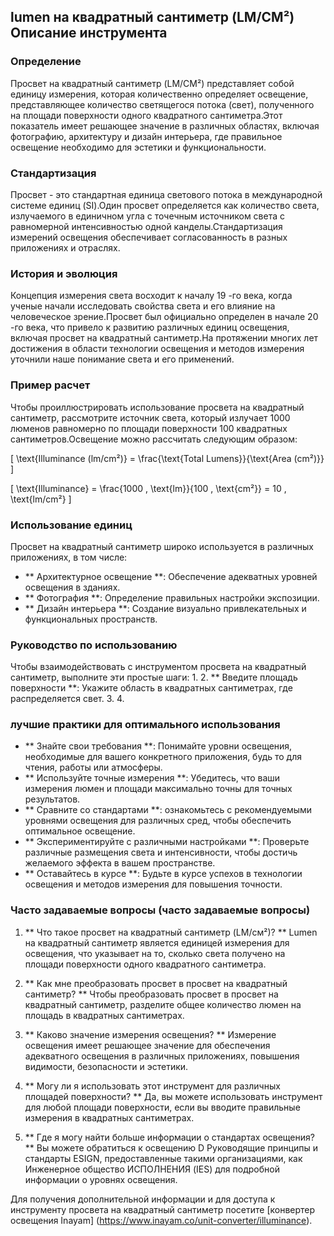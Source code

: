 ## lumen на квадратный сантиметр (LM/CM²) Описание инструмента

### Определение
Просвет на квадратный сантиметр (LM/CM²) представляет собой единицу измерения, которая количественно определяет освещение, представляющее количество светящегося потока (свет), полученного на площади поверхности одного квадратного сантиметра.Этот показатель имеет решающее значение в различных областях, включая фотографию, архитектуру и дизайн интерьера, где правильное освещение необходимо для эстетики и функциональности.

### Стандартизация
Просвет - это стандартная единица светового потока в международной системе единиц (SI).Один просвет определяется как количество света, излучаемого в единичном угла с точечным источником света с равномерной интенсивностью одной канделы.Стандартизация измерений освещения обеспечивает согласованность в разных приложениях и отраслях.

### История и эволюция
Концепция измерения света восходит к началу 19 -го века, когда ученые начали исследовать свойства света и его влияние на человеческое зрение.Просвет был официально определен в начале 20 -го века, что привело к развитию различных единиц освещения, включая просвет на квадратный сантиметр.На протяжении многих лет достижения в области технологии освещения и методов измерения уточнили наше понимание света и его применений.

### Пример расчет
Чтобы проиллюстрировать использование просвета на квадратный сантиметр, рассмотрите источник света, который излучает 1000 люменов равномерно по площади поверхности 100 квадратных сантиметров.Освещение можно рассчитать следующим образом:

\[ \text{Illuminance (lm/cm²)} = \frac{\text{Total Lumens}}{\text{Area (cm²)}} \]

\[ \text{Illuminance} = \frac{1000 \, \text{lm}}{100 \, \text{cm²}} = 10 \, \text{lm/cm²} \]

### Использование единиц
Просвет на квадратный сантиметр широко используется в различных приложениях, в том числе:
- ** Архитектурное освещение **: Обеспечение адекватных уровней освещения в зданиях.
- ** Фотография **: Определение правильных настройки экспозиции.
- ** Дизайн интерьера **: Создание визуально привлекательных и функциональных пространств.

### Руководство по использованию
Чтобы взаимодействовать с инструментом просвета на квадратный сантиметр, выполните эти простые шаги:
1.
2. ** Введите площадь поверхности **: Укажите область в квадратных сантиметрах, где распределяется свет.
3.
4.

### лучшие практики для оптимального использования
- ** Знайте свои требования **: Понимайте уровни освещения, необходимые для вашего конкретного приложения, будь то для чтения, работы или атмосферы.
- ** Используйте точные измерения **: Убедитесь, что ваши измерения люмен и площади максимально точны для точных результатов.
- ** Сравните со стандартами **: ознакомьтесь с рекомендуемыми уровнями освещения для различных сред, чтобы обеспечить оптимальное освещение.
- ** Экспериментируйте с различными настройками **: Проверьте различные размещения света и интенсивности, чтобы достичь желаемого эффекта в вашем пространстве.
- ** Оставайтесь в курсе **: Будьте в курсе успехов в технологии освещения и методов измерения для повышения точности.

### Часто задаваемые вопросы (часто задаваемые вопросы)

1. ** Что такое просвет на квадратный сантиметр (LM/см²)? **
Lumen на квадратный сантиметр является единицей измерения для освещения, что указывает на то, сколько света получено на площади поверхности одного квадратного сантиметра.

2. ** Как мне преобразовать просвет в просвет на квадратный сантиметр? **
Чтобы преобразовать просвет в просвет на квадратный сантиметр, разделите общее количество люмен на площадь в квадратных сантиметрах.

3. ** Каково значение измерения освещения? **
Измерение освещения имеет решающее значение для обеспечения адекватного освещения в различных приложениях, повышения видимости, безопасности и эстетики.

4. ** Могу ли я использовать этот инструмент для различных площадей поверхности? **
Да, вы можете использовать инструмент для любой площади поверхности, если вы вводите правильные измерения в квадратных сантиметрах.

5. ** Где я могу найти больше информации о стандартах освещения? **
Вы можете обратиться к освещению D Руководящие принципы и стандарты ESIGN, предоставленные такими организациями, как Инженерное общество ИСПОЛНЕНИЯ (IES) для подробной информации о уровнях освещения.

Для получения дополнительной информации и для доступа к инструменту просвета на квадратный сантиметр посетите [конвертер освещения Inayam] (https://www.inayam.co/unit-converter/illuminance).
